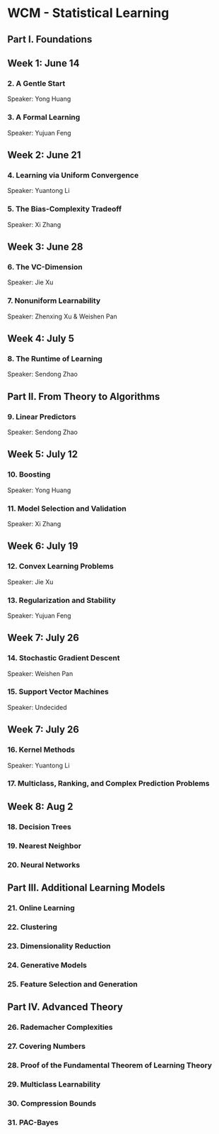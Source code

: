 # WCM - Statistical Learning

## Part I. Foundations


## Week 1: June 14 
### 2. A Gentle Start
Speaker: Yong Huang

### 3. A Formal Learning
Speaker: Yujuan Feng

## Week 2: June 21 
### 4. Learning via Uniform Convergence
Speaker: Yuantong Li

### 5. The Bias-Complexity Tradeoff
Speaker: Xi Zhang

## Week 3: June 28 
### 6. The VC-Dimension
Speaker: Jie Xu

### 7. Nonuniform Learnability
Speaker: Zhenxing Xu & Weishen Pan

## Week 4: July 5
### 8. The Runtime of Learning
Speaker: Sendong Zhao


## Part II. From Theory to Algorithms

### 9. Linear Predictors
Speaker: Sendong Zhao

## Week 5: July 12
### 10. Boosting
Speaker: Yong Huang 

### 11. Model Selection and Validation
Speaker: Xi Zhang

## Week 6: July 19
### 12. Convex Learning Problems
Speaker: Jie Xu

### 13. Regularization and Stability
Speaker: Yujuan Feng

## Week 7: July 26
### 14. Stochastic Gradient Descent
Speaker: Weishen Pan 

### 15. Support Vector Machines
Speaker: Undecided

## Week 7: July 26
### 16. Kernel Methods
Speaker: Yuantong Li

### 17. Multiclass, Ranking, and Complex Prediction Problems


## Week 8: Aug 2
### 18. Decision Trees


### 19. Nearest Neighbor


### 20. Neural Networks


## Part III. Additional Learning Models


### 21. Online Learning


### 22. Clustering


### 23. Dimensionality Reduction


### 24. Generative Models



### 25. Feature Selection and Generation


## Part IV. Advanced Theory

### 26. Rademacher Complexities 


### 27. Covering Numbers


### 28. Proof of the Fundamental Theorem of Learning Theory 


### 29. Multiclass Learnability


### 30. Compression Bounds


### 31. PAC-Bayes




